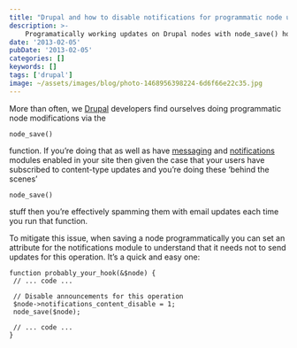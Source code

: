 ```yaml
---
title: "Drupal and how to disable notifications for programmatic node updates"
description: >-
    Programatically working updates on Drupal nodes with node_save() hook
date: '2013-02-05'
pubDate: '2013-02-05'
categories: []
keywords: []
tags: ['drupal']
image: ~/assets/images/blog/photo-1468956398224-6d6f66e22c35.jpg
---
```


More than often, we  [Drupal](https://web.archive.org/web/20140703084859/http://enginx.com/blog/disabling-notifications-programmatic-node-updates/drupal.org) developers find ourselves doing programmatic node modifications via the

```
node_save()
```

function. If you’re doing that as well as have  [messaging](https://web.archive.org/web/20140703084859/http://drupal.org/project/messaging) and  [notifications](https://web.archive.org/web/20140703084859/http://drupal.org/project/notifications) modules enabled in your site then given the case that your users have subscribed to content-type updates and you’re doing these ‘behind the scenes’

```
node_save()
```

stuff then you’re effectively spamming them with email updates each time you run that function.

To mitigate this issue, when saving a node programmatically you can set an attribute for the notifications module to understand that it needs not to send updates for this operation. It’s a quick and easy one:

```
function probably_your_hook(&$node) {
 // ... code ... 
 
 // Disable announcements for this operation
 $node->notifications_content_disable = 1;
 node_save($node);
 
 // ... code ... 
}
```
